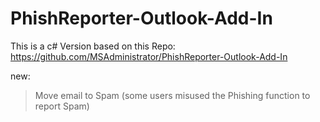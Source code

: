 # PhishReporter-Outlook-Add-In

This is a c# Version based on this Repo: https://github.com/MSAdministrator/PhishReporter-Outlook-Add-In

new:
>Move email to Spam (some users misused the Phishing function to report Spam)